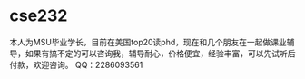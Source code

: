 # cse232
本人为MSU毕业学长，目前在美国top20读phd，现在和几个朋友在一起做课业辅导，如果有搞不定的可以咨询我，辅导耐心，价格便宜，经验丰富，可以先试听后付款，欢迎咨询。 QQ：2286093561
